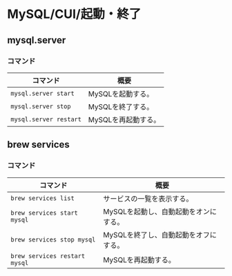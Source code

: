 # MySQL/CUI/起動・終了

## mysql.server

### コマンド

| コマンド               | 概要                |
| ---------------------- | ------------------- |
| `mysql.server start`   | MySQLを起動する。   |
| `mysql.server stop`    | MySQLを終了する。   |
| `mysql.server restart` | MySQLを再起動する。 |

## brew services

### コマンド

| コマンド                      | 概要                                  |
| ----------------------------- | ------------------------------------- |
| `brew services list`          | サービスの一覧を表示する。            |
| `brew services start mysql`   | MySQLを起動し、自動起動をオンにする。 |
| `brew services stop mysql`    | MySQLを終了し、自動起動をオフにする。 |
| `brew services restart mysql` | MySQLを再起動する。                   |
